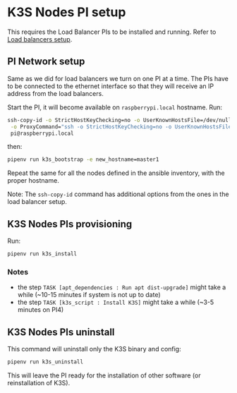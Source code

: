 # K3S Nodes PI setup

This requires the Load Balancer PIs to be installed and running. Refer to [Load balancers setup](load_balancers.md).

## PI Network setup

Same as we did for load balancers we turn on one PI at a time. The PIs have to be connected to the ethernet interface so
that they will receive an IP address from the load balancers.

Start the PI, it will become available on `raspberrypi.local` hostname. Run:

```bash
ssh-copy-id -o StrictHostKeyChecking=no -o UserKnownHostsFile=/dev/null \
 -o ProxyCommand="ssh -o StrictHostKeyChecking=no -o UserKnownHostsFile=/dev/null -W %h:%p -q pi@192.168.50.150" \
 pi@raspberrypi.local
```

then:

```bash
pipenv run k3s_bootstrap -e new_hostname=master1
```

Repeat the same for all the nodes defined in the ansible inventory, with the proper hostname.

Note: The `ssh-copy-id` command has additional options from the ones in the load balancer setup.

## K3S Nodes PIs provisioning

Run:
```bash
pipenv run k3s_install
```

### Notes

- the step `TASK [apt_dependencies : Run apt dist-upgrade]` might take a while (~10-15 minutes if system is not up to date)
- the step `TASK [k3s_script : Install K3S]` might take a while (~3-5 minutes on PI4)

## K3S Nodes PIs uninstall

This command will uninstall only the K3S binary and config:

```bash
pipenv run k3s_uninstall
```

This will leave the PI ready for the installation of other software (or reinstallation of K3S).
